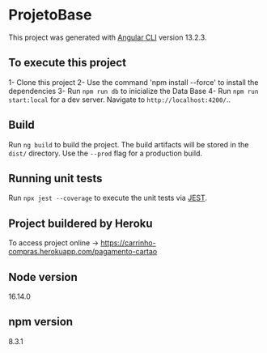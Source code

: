 # ProjetoBase

This project was generated with [Angular CLI](https://github.com/angular/angular-cli) version 13.2.3.

## To execute this project

1- Clone this project
2- Use the command 'npm install --force' to install the dependencies
3- Run `npm run db` to inicialize the Data Base
4- Run `npm run start:local` for a dev server. Navigate to `http://localhost:4200/`..

## Build

Run `ng build` to build the project. The build artifacts will be stored in the `dist/` directory. Use the `--prod` flag for a production build.

## Running unit tests

Run `npx jest --coverage` to execute the unit tests via [JEST](https://jestjs.io/).

## Project buildered by Heroku

To access project online -> https://carrinho-compras.herokuapp.com/pagamento-cartao

## Node version

16.14.0

## npm version

8.3.1